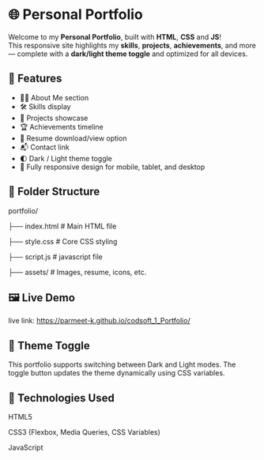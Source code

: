 # 🌐 Personal Portfolio 

Welcome to my **Personal Portfolio**, built with **HTML**, **CSS** and **JS**!  
This responsive site highlights my **skills**, **projects**, **achievements**, and more — complete with a **dark/light theme toggle** and optimized for all devices.

## 🚀 Features

- 👨‍💻 About Me section
- 🛠️ Skills display
- 📁 Projects showcase
- 🏆 Achievements timeline
- 📄 Resume download/view option
- 📬 Contact link
- 🌓 Dark / Light theme toggle
- 📱 Fully responsive design for mobile, tablet, and desktop

## 📂 Folder Structure

portfolio/

├── index.html # Main HTML file

├── style.css # Core CSS styling

├── script.js # javascript file

├── assets/ # Images, resume, icons, etc.

## 🖼️ Live Demo

live link:  https://parmeet-k.github.io/codsoft_1_Portfolio/

## 🌙 Theme Toggle

This portfolio supports switching between Dark and Light modes. The toggle button updates the theme dynamically using CSS variables.

## 🧠 Technologies Used
HTML5

CSS3 (Flexbox, Media Queries, CSS Variables)

JavaScript
